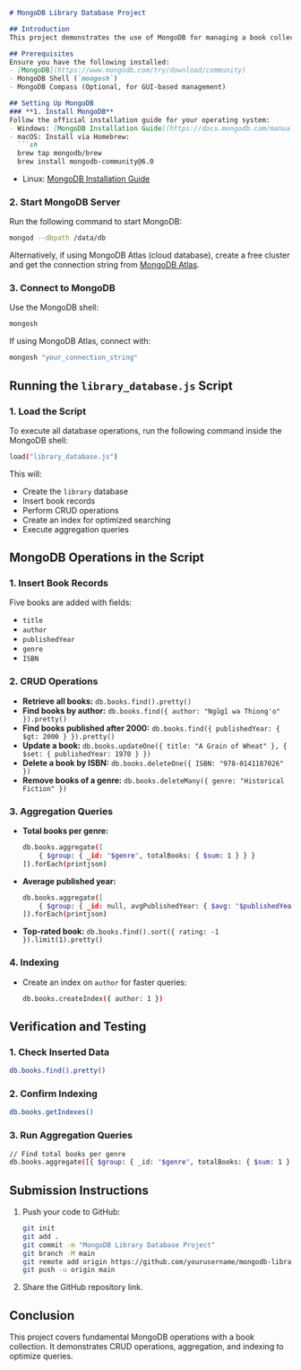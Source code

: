 ```markdown
# MongoDB Library Database Project

## Introduction
This project demonstrates the use of MongoDB for managing a book collection. It covers database setup, CRUD operations, indexing, and aggregation queries.

## Prerequisites
Ensure you have the following installed:
- [MongoDB](https://www.mongodb.com/try/download/community)
- MongoDB Shell (`mongosh`)
- MongoDB Compass (Optional, for GUI-based management)

## Setting Up MongoDB
### **1. Install MongoDB**
Follow the official installation guide for your operating system:
- Windows: [MongoDB Installation Guide](https://docs.mongodb.com/manual/tutorial/install-mongodb-on-windows/)
- macOS: Install via Homebrew:
  ```sh
  brew tap mongodb/brew
  brew install mongodb-community@6.0
  ```
- Linux: [MongoDB Installation Guide](https://docs.mongodb.com/manual/administration/install-on-linux/)

### **2. Start MongoDB Server**
Run the following command to start MongoDB:
```sh
mongod --dbpath /data/db
```
Alternatively, if using MongoDB Atlas (cloud database), create a free cluster and get the connection string from [MongoDB Atlas](https://www.mongodb.com/cloud/atlas).

### **3. Connect to MongoDB**
Use the MongoDB shell:
```sh
mongosh
```
If using MongoDB Atlas, connect with:
```sh
mongosh "your_connection_string"
```

## Running the `library_database.js` Script
### **1. Load the Script**
To execute all database operations, run the following command inside the MongoDB shell:
```sh
load("library_database.js")
```
This will:
- Create the `library` database
- Insert book records
- Perform CRUD operations
- Create an index for optimized searching
- Execute aggregation queries

## MongoDB Operations in the Script
### **1. Insert Book Records**
Five books are added with fields:
- `title`
- `author`
- `publishedYear`
- `genre`
- `ISBN`

### **2. CRUD Operations**
- **Retrieve all books:** `db.books.find().pretty()`
- **Find books by author:** `db.books.find({ author: "Ngũgĩ wa Thiong'o" }).pretty()`
- **Find books published after 2000:** `db.books.find({ publishedYear: { $gt: 2000 } }).pretty()`
- **Update a book:** `db.books.updateOne({ title: "A Grain of Wheat" }, { $set: { publishedYear: 1970 } })`
- **Delete a book by ISBN:** `db.books.deleteOne({ ISBN: "978-0141187026" })`
- **Remove books of a genre:** `db.books.deleteMany({ genre: "Historical Fiction" })`

### **3. Aggregation Queries**
- **Total books per genre:**
  ```sh
  db.books.aggregate([
      { $group: { _id: "$genre", totalBooks: { $sum: 1 } } }
  ]).forEach(printjson)
  ```
- **Average published year:**
  ```sh
  db.books.aggregate([
      { $group: { _id: null, avgPublishedYear: { $avg: "$publishedYear" } } }
  ]).forEach(printjson)
  ```
- **Top-rated book:** `db.books.find().sort({ rating: -1 }).limit(1).pretty()`

### **4. Indexing**
- Create an index on `author` for faster queries:
  ```sh
  db.books.createIndex({ author: 1 })
  ```

## Verification and Testing
### **1. Check Inserted Data**
```sh
db.books.find().pretty()
```
### **2. Confirm Indexing**
```sh
db.books.getIndexes()
```
### **3. Run Aggregation Queries**
```sh
// Find total books per genre
db.books.aggregate([{ $group: { _id: "$genre", totalBooks: { $sum: 1 } } }]).forEach(printjson)
```

## Submission Instructions
1. Push your code to GitHub:
   ```sh
   git init
   git add .
   git commit -m "MongoDB Library Database Project"
   git branch -M main
   git remote add origin https://github.com/yourusername/mongodb-library.git
   git push -u origin main
   ```
2. Share the GitHub repository link.

## Conclusion
This project covers fundamental MongoDB operations with a book collection. It demonstrates CRUD operations, aggregation, and indexing to optimize queries.


